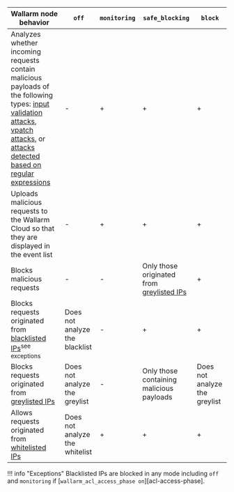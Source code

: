 | Wallarm node behavior | `off` | `monitoring` | `safe_blocking` |`block` |
| -------- | - | - | - | -|
| Analyzes whether incoming requests contain malicious payloads of the following types: [input validation attacks](../about-wallarm-waf/protecting-against-attacks.md#input-validation-attacks), [vpatch attacks](../user-guides/rules/vpatch-rule.md), or [attacks detected based on regular expressions](../user-guides/rules/regex-rule.md) | - | + | + | + |
| Uploads malicious requests to the Wallarm Cloud so that they are displayed in the event list | - | + | + | + |
| Blocks malicious requests | - | - | Only those originated from [greylisted IPs](../user-guides/ip-lists/greylist.md) | + |
| Blocks requests originated from [blacklisted IPs](../user-guides/ip-lists/blacklist.md)<sup>see exceptions</sup> | Does not analyze the blacklist | - | + | + |
| Blocks requests originated from [greylisted IPs](../user-guides/ip-lists/greylist.md) | Does not analyze the greylist | - | Only those containing malicious payloads | Does not analyze the greylist |
| Allows requests originated from [whitelisted IPs](../user-guides/ip-lists/whitelist.md) | Does not analyze the whitelist | + | + | + |

!!! info "Exceptions"
    Blacklisted IPs are blocked in any mode including `off` and `monitoring` if [`wallarm_acl_access_phase on`][acl-access-phase].
